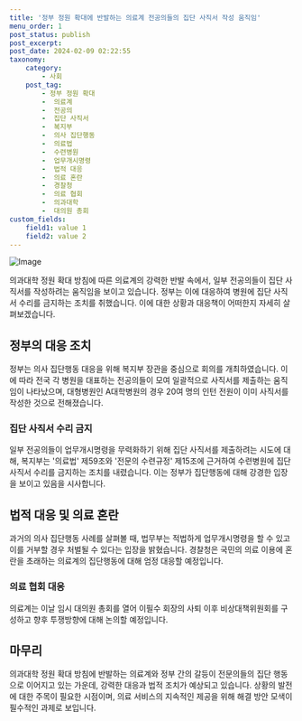 ```yaml
---
title: '정부 정원 확대에 반발하는 의료계 전공의들의 집단 사직서 작성 움직임'
menu_order: 1
post_status: publish
post_excerpt: 
post_date: 2024-02-09 02:22:55
taxonomy:
    category:
        - 사회
    post_tag:
        - 정부 정원 확대
        -  의료계
        -  전공의
        -  집단 사직서
        -  복지부
        -  의사 집단행동
        -  의료법
        -  수련병원
        -  업무개시명령
        -  법적 대응
        -  의료 혼란
        -  경찰청
        -  의료 협회
        -  의과대학
        -  대의원 총회
custom_fields:
    field1: value 1
    field2: value 2
---
```


![Image](https://imgnews.pstatic.net/image/031/2024/02/07/0000811466_001_20240207202601098.jpg?type=w647)

의과대학 정원 확대 방침에 따른 의료계의 강력한 반발 속에서, 일부 전공의들이 집단 사직서를 작성하려는 움직임을 보이고 있습니다. 정부는 이에 대응하여 병원에 집단 사직서 수리를 금지하는 조치를 취했습니다. 이에 대한 상황과 대응책이 어떠한지 자세히 살펴보겠습니다.
## 정부의 대응 조치
정부는 의사 집단행동 대응을 위해 복지부 장관을 중심으로 회의를 개최하였습니다. 이에 따라 전국 각 병원을 대표하는 전공의들이 모여 일괄적으로 사직서를 제출하는 움직임이 나타났으며, 대형병원인 A대학병원의 경우 20여 명의 인턴 전원이 이미 사직서를 작성한 것으로 전해졌습니다.
### 집단 사직서 수리 금지
일부 전공의들이 업무개시명령을 무력화하기 위해 집단 사직서를 제출하려는 시도에 대해, 복지부는 '의료법' 제59조와 '전문의 수련규정' 제15조에 근거하여 수련병원에 집단 사직서 수리를 금지하는 조치를 내렸습니다. 이는 정부가 집단행동에 대해 강경한 입장을 보이고 있음을 시사합니다.
## 법적 대응 및 의료 혼란
과거의 의사 집단행동 사례를 살펴볼 때, 법무부는 적법하게 업무개시명령을 할 수 있고 이를 거부할 경우 처벌될 수 있다는 입장을 밝혔습니다. 경찰청은 국민의 의료 이용에 혼란을 초래하는 의료계의 집단행동에 대해 엄정 대응할 예정입니다.
### 의료 협회 대응
의료계는 이날 임시 대의원 총회를 열어 이필수 회장의 사퇴 이후 비상대책위원회를 구성하고 향후 투쟁방향에 대해 논의할 예정입니다.
## 마무리
의과대학 정원 확대 방침에 반발하는 의료계와 정부 간의 갈등이 전문의들의 집단 행동으로 이어지고 있는 가운데, 강력한 대응과 법적 조치가 예상되고 있습니다. 상황의 발전에 대한 주목이 필요한 시점이며, 의료 서비스의 지속적인 제공을 위해 해결 방안 모색이 필수적인 과제로 보입니다.
